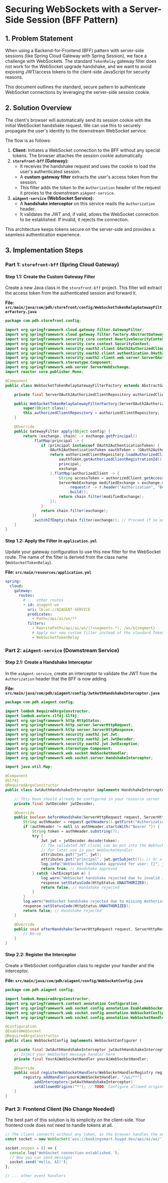 # Securing WebSockets with a Server-Side Session (BFF Pattern)

## 1. Problem Statement

When using a Backend-for-Frontend (BFF) pattern with server-side sessions (like Spring Cloud Gateway with Spring Session), we face a challenge with WebSockets. The standard `TokenRelay` gateway filter does not work for the WebSocket upgrade handshake, and we want to avoid exposing JWT/access tokens to the client-side JavaScript for security reasons.

This document outlines the standard, secure pattern to authenticate WebSocket connections by leveraging the server-side session cookie.

## 2. Solution Overview

The client's browser will automatically send its session cookie with the initial WebSocket handshake request. We can use this to securely propagate the user's identity to the downstream WebSocket service.

The flow is as follows:
1.  **Client:** Initiates a WebSocket connection to the BFF without any special tokens. The browser attaches the session cookie automatically.
2.  **`storefront-bff` (Gateway):**
    *   It receives the handshake request and uses the cookie to load the user's authenticated session.
    *   A **custom gateway filter** extracts the user's access token from the session.
    *   This filter adds the token to the `Authorization` header of the request it proxies to the downstream `aiAgent-service`.
3.  **`aiAgent-service` (WebSocket Service):**
    *   A **handshake interceptor** on this service reads the `Authorization` header.
    *   It validates the JWT and, if valid, allows the WebSocket connection to be established. If invalid, it rejects the connection.

This architecture keeps tokens secure on the server-side and provides a seamless authentication experience.

## 3. Implementation Steps

### Part 1: `storefront-bff` (Spring Cloud Gateway)

#### Step 1.1: Create the Custom Gateway Filter

Create a new Java class in the `storefront-bff` project. This filter will extract the access token from the authenticated session and forward it.

**File: `src/main/java/com/pdh/storefront/config/WebSocketTokenRelayGatewayFilterFactory.java`**
```java
package com.pdh.storefront.config;

import org.springframework.cloud.gateway.filter.GatewayFilter;
import org.springframework.cloud.gateway.filter.factory.AbstractGatewayFilterFactory;
import org.springframework.security.core.context.ReactiveSecurityContextHolder;
import org.springframework.security.core.context.SecurityContext;
import org.springframework.security.oauth2.client.OAuth2AuthorizedClient;
import org.springframework.security.oauth2.client.authentication.OAuth2AuthenticationToken;
import org.springframework.security.oauth2.client.web.server.ServerOAuth2AuthorizedClientRepository;
import org.springframework.stereotype.Component;
import org.springframework.web.server.ServerWebExchange;
import reactor.core.publisher.Mono;

@Component
public class WebSocketTokenRelayGatewayFilterFactory extends AbstractGatewayFilterFactory<Object> {

    private final ServerOAuth2AuthorizedClientRepository authorizedClientRepository;

    public WebSocketTokenRelayGatewayFilterFactory(ServerOAuth2AuthorizedClientRepository authorizedClientRepository) {
        super(Object.class);
        this.authorizedClientRepository = authorizedClientRepository;
    }

    @Override
    public GatewayFilter apply(Object config) {
        return (exchange, chain) -> exchange.getPrincipal()
            .flatMap(principal -> {
                if (principal instanceof OAuth2AuthenticationToken) {
                    OAuth2AuthenticationToken oauthToken = (OAuth2AuthenticationToken) principal;
                    return authorizedClientRepository.loadAuthorizedClient(
                        oauthToken.getAuthorizedClientRegistrationId(),
                        principal,
                        exchange
                    ).flatMap(authorizedClient -> {
                        String accessToken = authorizedClient.getAccessToken().getTokenValue();
                        ServerWebExchange modifiedExchange = exchange.mutate()
                            .request(r -> r.header("Authorization", "Bearer " + accessToken))
                            .build();
                        return chain.filter(modifiedExchange);
                    });
                }
                return chain.filter(exchange);
            })
            .switchIfEmpty(chain.filter(exchange)); // Proceed if no authentication
    }
}
```

#### Step 1.2: Apply the Filter in `application.yml`

Update your gateway configuration to use this new filter for the WebSocket route. The name of the filter is derived from the class name (`WebSocketTokenRelay`).

**File: `src/main/resources/application.yml`**
```yaml
spring:
  cloud:
    gateway:
      routes:
        # ... other routes
        - id: aiagent-ws
          uri: lb:ws://AIAGENT-SERVICE
          predicates:
            - Path=/api/ai/ws/**
          filters:
            - RewritePath=/api/ai/ws/(?<segment>.*), /ws/${segment}
            # Apply our new custom filter instead of the standard TokenRelay
            - WebSocketTokenRelay
```

### Part 2: `aiAgent-service` (Downstream Service)

#### Step 2.1: Create a Handshake Interceptor

In the `aiAgent-service`, create an interceptor to validate the JWT from the `Authorization` header that the BFF is now adding.

**File: `src/main/java/com/pdh/aiagent/config/JwtAuthHandshakeInterceptor.java`**
```java
package com.pdh.aiagent.config;

import lombok.RequiredArgsConstructor;
import lombok.extern.slf4j.Slf4j;
import org.springframework.http.HttpStatus;
import org.springframework.http.server.ServerHttpRequest;
import org.springframework.http.server.ServerHttpResponse;
import org.springframework.security.oauth2.jwt.Jwt;
import org.springframework.security.oauth2.jwt.JwtDecoder;
import org.springframework.security.oauth2.jwt.JwtException;
import org.springframework.stereotype.Component;
import org.springframework.web.socket.WebSocketHandler;
import org.springframework.web.socket.server.HandshakeInterceptor;

import java.util.Map;

@Component
@Slf4j
@RequiredArgsConstructor
public class JwtAuthHandshakeInterceptor implements HandshakeInterceptor {

    // This bean should already be configured in your resource server
    private final JwtDecoder jwtDecoder;

    @Override
    public boolean beforeHandshake(ServerHttpRequest request, ServerHttpResponse response, WebSocketHandler wsHandler, Map<String, Object> attributes) throws Exception {
        String authHeader = request.getHeaders().getFirst("Authorization");
        if (authHeader != null && authHeader.startsWith("Bearer ")) {
            String token = authHeader.substring(7);
            try {
                Jwt jwt = jwtDecoder.decode(token);
                // The validated JWT claims can be put into the WebSocket session attributes
                // for later use in your WebSocketHandler.
                attributes.put("jwt", jwt);
                attributes.put("principal", jwt.getSubject()); // Or a custom Principal object
                log.info("WebSocket handshake approved for user: {}", jwt.getSubject());
                return true; // Handshake approved
            } catch (JwtException e) {
                log.warn("WebSocket handshake rejected due to invalid JWT: {}", e.getMessage());
                response.setStatusCode(HttpStatus.UNAUTHORIZED);
                return false; // Handshake rejected
            }
        }
        log.warn("WebSocket handshake rejected due to missing Authorization header.");
        response.setStatusCode(HttpStatus.UNAUTHORIZED);
        return false; // Handshake rejected
    }

    @Override
    public void afterHandshake(ServerHttpRequest request, ServerHttpResponse response, WebSocketHandler wsHandler, Exception exception) {
        // No-op
    }
}
```

#### Step 2.2: Register the Interceptor

Create a WebSocket configuration class to register your handler and the interceptor.

**File: `src/main/java/com/pdh/aiagent/config/WebSocketConfig.java`**
```java
package com.pdh.aiagent.config;

import lombok.RequiredArgsConstructor;
import org.springframework.context.annotation.Configuration;
import org.springframework.web.socket.config.annotation.EnableWebSocket;
import org.springframework.web.socket.config.annotation.WebSocketConfigurer;
import org.springframework.web.socket.config.annotation.WebSocketHandlerRegistry;

@Configuration
@EnableWebSocket
@RequiredArgsConstructor
public class WebSocketConfig implements WebSocketConfigurer {

    private final JwtAuthHandshakeInterceptor jwtAuthHandshakeInterceptor;
    // Inject your WebSocket message handler here
    private final YourAiWebSocketHandler yourAiWebSocketHandler; 

    @Override
    public void registerWebSocketHandlers(WebSocketHandlerRegistry registry) {
        registry.addHandler(yourAiWebSocketHandler, "/ws/**")
            .addInterceptors(jwtAuthHandshakeInterceptor)
            .setAllowedOrigins("*"); // TODO: Configure allowed origins properly for production
    }
}
```

### Part 3: Frontend Client (No Change Needed)

The best part of this solution is its simplicity on the client-side. Your frontend code does not need to handle tokens at all.

```javascript
// The client connects without any token, as the browser handles the session cookie
const socket = new WebSocket('wss://bookingsmart.huypd.dev/api/ai/ws/');

socket.onopen = () => {
  console.log('WebSocket connection established.');
  // Now you can send messages
  socket.send('Hello, AI!');
};

// ... other event handlers
```
